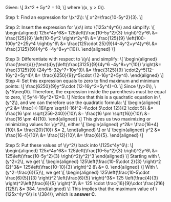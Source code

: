 Given:
\\[
3x^2 + 5y^2 = 10,
\\]
where \\(x, y > 0\\).

Step 1: Find an expression for \\(x^2\\):
\\[
x^2=\frac{10-5y^2}{3}.
\\]

Step 2: Insert the expression for \\(x\\) into \\(125x^4y^6\\) and simplify:
\\[
\begin{aligned}
125x^4y^6&= 125\left(\frac{10-5y^2}{3} \right)^2y^6\\
&= \frac{125}{9} \left(10-5y^2 \right)^2y^6\\
&= \frac{125}{9} \left(100-100y^2+25y^4 \right)y^6\\
&= \frac{125\cdot 25}{9}(4-4y^2+y^4)y^6\\
&= \frac{3125}{9}(4y^6 -4y^8+y^{10}).
\end{aligned}
\\]

Step 3: Differentiate with respect to \\(y\\) and simplify:
\\[
\begin{aligned}
\frac{\text{d}}{\text{d}y}\left(\frac{3125}{9}(4y^6 -4y^8+y^{10}) \right)&= \frac{3125}{9} (24y^5-32y^7+10y^9)\\
&= \frac{3125}{9} \cdot2y^5(12-16y^2+5y^4)\\
&= \frac{6250}{9}y^5\cdot (12-16y^2+5y^4).
\end{aligned}
\\]
Step 4: Set this expression equals to zero to find maximum and minimum points:
\\[
\frac{6250}{9}y^5\cdot (12-16y^2+5y^4)=0.
\\]
Since \\(y>0\\), \\(y^5\neq0\\). Therefore, the expression inside the parenthesis must be equal to zero,
\\[
5y^4-16y^2+12=0.
\\]
Notice that this is a quadratic equation in \\(y^2\\), and we can therefore use the quadratic formula:
\\[
\begin{aligned}
y^2 &= \frac{-(-16)\pm \sqrt{(-16)^2-4\cdot 5\cdot 12}}{2 \cdot 5}\\
&= \frac{16 \pm \sqrt{256-240}}{10}\\
&= \frac{16 \pm \sqrt{16}}{10}\\
&= \frac{16 \pm 4}{10}.
\end{aligned}
\\]
This gives us two maximizing or minimizing values for \\(y^2\\), either 
\\[
\begin{aligned}
y^2&= \frac{16+4}{10}\\
&= \frac{20}{10}\\
&= 2,
\end{aligned}
\\]
or
\\[
\begin{aligned}
y^2 &= \frac{16-4}{10}\\
&= \frac{12}{10}\\
&= \frac{6}{5}.
\end{aligned}
\\]

Step 5: Put these values of \\(y^2\\) back into \\(125x^4y^6\\):
\\[
\begin{aligned}
125x^4y^6&= 125\left(\frac{10-5y^2}{3} \right)^2y^6\\
&= 125\left(\frac{10-5y^2}{3} \right)^2(y^2)^3
\end{aligned}
\\]
Starting with \\(y^2=2\\), we get
\\[
\begin{aligned}
125\left(\frac{10-5\cdot 2}{3} \right)^2 (2)^3&= 125\left(\frac{10-10}{3} \right)^2 8\\
&= 0.
\end{aligned}
\\]
With \\(y^2=\frac{6}{5}\\), we get
\\[
\begin{aligned}
125\left(\frac{10-5\cdot \frac{6}{5}}{3} \right)^2 \left(\frac{6}{5} \right)^3&= 125 \left(\frac{4}{3} \right)^2\left(\frac{6}{5} \right)^3\\
&= 125 \cdot \frac{16}{9}\cdot \frac{216}{125}\\
&= 384.
\end{aligned}
\\]
This implies that the maximum value of \\(125x^4y^6\\) is \\(384\\), which is **answer C**.


